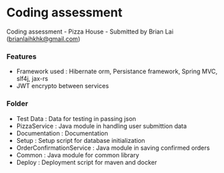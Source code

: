 # Coding assessment
Coding assessment - Pizza House - Submitted by Brian Lai (brianlaihkhk@gmail.com)

### Features

- Framework used : Hibernate orm, Persistance framework, Spring MVC, slf4j, jax-rs
- JWT encrypto between services

### Folder

- Test Data : Data for testing in passing json
- PizzaService : Java module in handling user submittion data
- Documentation : Documentation
- Setup : Setup script for database initialization
- OrderConfirmationService : Java module in saving confirmed orders
- Common : Java module for common library
- Deploy : Deployment script for maven and docker